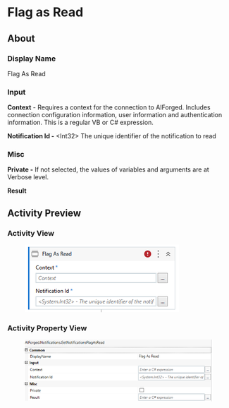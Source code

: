 # Flag as Read

## About

### Display Name

Flag As Read

### Input

**Context** - Requires a context for the connection to AIForged. Includes connection configuration information, user information and authentication information. This is a regular VB or C# expression.

**Notification Id -** \<Int32> The unique identifier of the notification to read

### Misc

**Private -** If not selected, the values of variables and arguments are at Verbose level.

**Result**

## Activity Preview

### Activity View

<figure><img src="../../../assets/image (7) (5).png" alt=""><figcaption></figcaption></figure>

### Activity Property View

<figure><img src="../../../assets/image (91) (1) (1).png" alt=""><figcaption></figcaption></figure>

